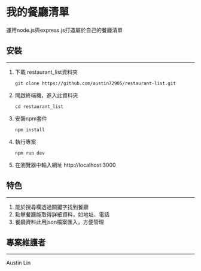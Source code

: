 # 我的餐廳清單

運用node.js與express.js打造屬於自己的餐廳清單

## 安裝
---

1. 下載 restaurant_list資料夾

    ```
    git clone https://github.com/austin72905/restaurant-list.git
    ```

2. 開啟終端機，進入此資料夾

    ```
    cd restaurant_list
    ```

3. 安裝npm套件

    ```
    npm install
    ```

4. 執行專案

    ```
    npm run dev
    ```

5. 在瀏覽器中輸入網址 http://localhost:3000

## 特色
---
1. 能於搜尋欄透過關鍵字找到餐廳
2. 點擊餐廳能取得詳細資料，如地址、電話
3. 餐廳資料此用json檔案匯入，方便管理

## 專案維護者
---
Austin Lin

